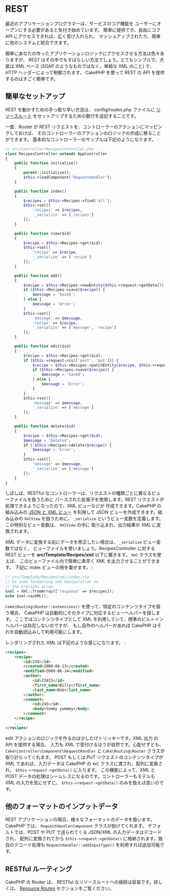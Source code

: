 # REST

最近のアプリケーションプログラマーは、サービスのコア機能を
ユーザーにオープンにする必要があると気付き始めています。
簡単に提供でき、自由にコア API にアクセスできれば、広く受け入れられ、
マッシュアップされたり、簡単に他のシステムと統合できます。

簡単にあなたの作ったアプリケーションロジックにアクセスさせる方法は色々ありますが、
REST はその中でもすばらしい方法でしょう。とてもシンプルで、大抵は XML ベース
(SOAP のようなものではなく、単純な XML のこと) で、HTTP ヘッダーによって制御されます。
CakePHP を使って REST の API を提供するのはすごく簡単です。

## 簡単なセットアップ

REST を動かすための手っ取り早い方法は、 config/routes.php ファイルに
[リソースルート](../development/routing#resource-routes) をセットアップするための数行を追記することです。

一度、Router が REST リクエストを、コントローラーのアクションにマッピングしておけば、
そのコントローラーのアクションのロジックの作成に移ることができます。
基本的なコントローラーのサンプルは下記のようになります。 :

``` php
// src/Controller/RecipesController.php
class RecipesController extends AppController
{
    public function initialize()
    {
        parent::initialize();
        $this->loadComponent('RequestHandler');
    }

    public function index()
    {
        $recipes = $this->Recipes->find('all');
        $this->set([
            'recipes' => $recipes,
            '_serialize' => ['recipes']
        ]);
    }

    public function view($id)
    {
        $recipe = $this->Recipes->get($id);
        $this->set([
            'recipe' => $recipe,
            '_serialize' => ['recipe']
        ]);
    }

    public function add()
    {
        $recipe = $this->Recipes->newEntity($this->request->getData());
        if ($this->Recipes->save($recipe)) {
            $message = 'Saved';
        } else {
            $message = 'Error';
        }
        $this->set([
            'message' => $message,
            'recipe' => $recipe,
            '_serialize' => ['message', 'recipe']
        ]);
    }

    public function edit($id)
    {
        $recipe = $this->Recipes->get($id);
        if ($this->request->is(['post', 'put'])) {
            $recipe = $this->Recipes->patchEntity($recipe, $this->request->getData());
            if ($this->Recipes->save($recipe)) {
                $message = 'Saved';
            } else {
                $message = 'Error';
            }
        }
        $this->set([
            'message' => $message,
            '_serialize' => ['message']
        ]);
    }

    public function delete($id)
    {
        $recipe = $this->Recipes->get($id);
        $message = 'Deleted';
        if (!$this->Recipes->delete($recipe)) {
            $message = 'Error';
        }
        $this->set([
            'message' => $message,
            '_serialize' => ['message']
        ]);
    }
}
```

しばしば、RESTful なコントローラーは、リクエストの種類ごとに異なるビューファイルを扱うために
パースされた拡張子を使用します。REST リクエストが処理できるようになったので、XML ビューなどが
作成できます。CakePHP の組み込みの [JSON と XML ビュー](../views/json-and-xml-views) を利用して
JSON ビューを作成できます。組み込みの `XmlView` を扱うために、
`_serialize` というビュー変数を定義します。この特別なビュー変数は、 `XmlView` の中に
取り込まれ、出力結果が XML に変換されます。

XML データに変換する前にデータを修正したい場合は、 `_serialize` ビュー変数ではなく、
ビューファイルを使いましょう。RecipesController に対する REST ビューを
**src/Template/Recipes/xml** 以下に置きます。 `Xml` クラスを使えば、
このビューファイル内で簡単に素早く XML を出力させることができます。
下記に index ビューの例を載せます。 :

``` php
// src/Template/Recipes/xml/index.ctp
// Do some formatting and manipulation on
// the $recipes array.
$xml = Xml::fromArray(['response' => $recipes]);
echo $xml->asXML();
```

`Cake\Routing\Router::extensions()` を使って、特定のコンテンツタイプを扱う場合、
CakePHP は自動的にそのタイプに対応するビューヘルパーを探します。
ここではコンテンツタイプとして XML を利用していて、標準のビルトインヘルパーは存在しないのですが、
もし自作のヘルパーがあれば CakePHP はそれを自動読込みして利用可能にします。

レンダリングされた XML は下記のような感じになります。 :

``` html
<recipes>
    <recipe>
        <id>234</id>
        <created>2008-06-13</created>
        <modified>2008-06-14</modified>
        <author>
            <id>23423</id>
            <first_name>Billy</first_name>
            <last_name>Bob</last_name>
        </author>
        <comment>
            <id>245</id>
            <body>Yummy yummmy</body>
        </comment>
    </recipe>
    ...
</recipes>
```

edit アクションのロジックを作るのは少しだけトリッキーです。XML 出力 の API を提供する場合、
入力も XML で受付けるほうが自然です。心配せずとも、
`Cake\Controller\Component\RequestHandler` と
`Cake\Routing\Router` クラスが取り計らってくれます。
POST もしくは PUT リクエストのコンテンツタイプが XML であれば、入力データは CakePHP の
`Xml` クラスに渡され、配列に変換され、 `$this->request->getData()` に入ります。
この機能によって、XML と POST データの処理はシームレスになるのです。コントローラーもモデルも
XML の入力を気にせずに、 `$this->request->getData()` のみを扱えば良いのです。

## 他のフォーマットのインプットデータ

REST アプリケーションの場合、様々なフォーマットのデータを扱います。
CakePHP では、 `RequestHandlerComponent` クラスが助けてくれます。
デフォルトでは、POST や PUT で送られてくる JSON/XML の入力データはデコードされ、
配列に変換されてから `$this->request->getData()` に格納されます。独自のデコード処理も
`RequestHandler::addInputType()` を利用すれば追加可能です。

## RESTful ルーティング

CakePHP の Router は、 RESTful なリソースルートへの接続は容易です。詳しくは、
[Resource Routes](../development/routing#resource-routes) セクションをご覧ください。
